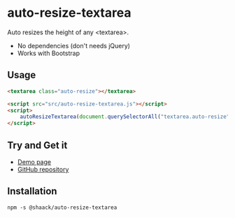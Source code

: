 # auto-resize-textarea

Auto resizes the height of any &lt;textarea&gt;. 

- No dependencies (don't needs jQuery) 
- Works with Bootstrap 

## Usage

```html
<textarea class="auto-resize"></textarea>

<script src="src/auto-resize-textarea.js"></script>
<script>
    autoResizeTextarea(document.querySelectorAll("textarea.auto-resize"), {maxHeight: 120})
</script>
```

## Try and Get it

- [Demo page](https://shaack.com/projekte/auto-resize-textarea/)
- [GitHub repository](https://github.com/shaack/auto-resize-textarea) 

## Installation

    npm -s @shaack/auto-resize-textarea